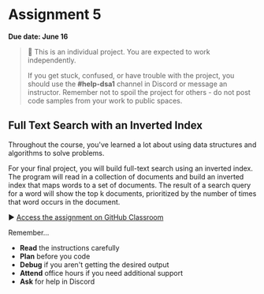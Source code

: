 # Assignment 5

**Due date: June 16**

> 📌 This is an individual project. You are expected to work independently.
>
> If you get stuck, confused, or have trouble with the project, you should use the **#help-dsa1** channel in Discord or message an instructor. Remember not to spoil the project for others - do not post code samples from your work to public spaces.

## Full Text Search with an Inverted Index

Throughout the course, you've learned a lot about using data structures and algorithms to solve problems.

For your final project, you will build full-text search using an inverted index. The program will read in a collection of documents and build an inverted index that maps words to a set of documents. The result of a search query for a word will show the top k documents, prioritized by the number of times that word occurs in the document.

▶️ [Access the assignment on GitHub Classroom]()

Remember...

- **Read** the instructions carefully
- **Plan** before you code
- **Debug** if you aren't getting the desired output
- **Attend** office hours if you need additional support
- **Ask** for help in Discord
